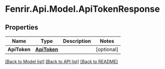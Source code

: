 # Fenrir.Api.Model.ApiTokenResponse

## Properties

Name | Type | Description | Notes
------------ | ------------- | ------------- | -------------
**ApiToken** | [**ApiToken**](ApiToken.md) |  | [optional] 

[[Back to Model list]](../README.md#documentation-for-models) [[Back to API list]](../README.md#documentation-for-api-endpoints) [[Back to README]](../README.md)

